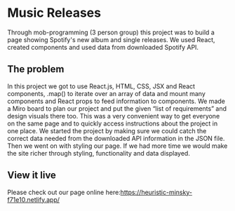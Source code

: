 # Music Releases

Through mob-programming (3 person group) this project was to build a page showing Spotify's new album and single releases. We used React, created components and used data from downloaded Spotify API. 
## The problem
In this project we got to use React.js, HTML, CSS, JSX and React components, .map() to iterate over an array of data and mount many components and React props to feed information to components. We made a Miro board to plan our project and put the given “list of requirements” and design visuals there too. This was a very convenient way to get everyone on the same page and to quickly access instructions about the project in one place. We started the project by making sure we could catch the correct data needed from the downloaded API information in the JSON file. Then we went on with styling our page. If we had more time we would make the site richer through styling, functionality and data displayed.
## View it live

Please check out our page online here:https://heuristic-minsky-f71e10.netlify.app/
